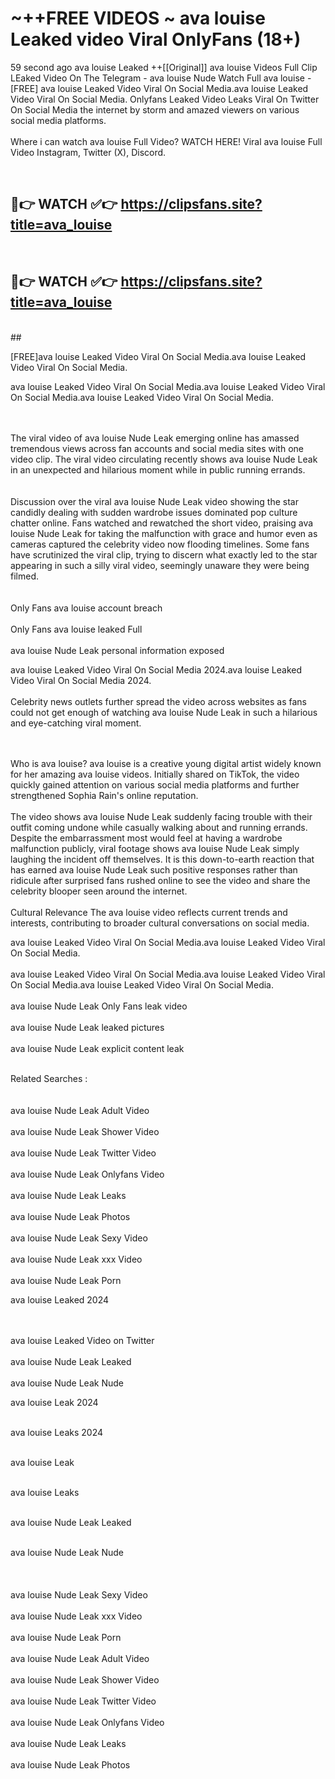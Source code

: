 # ~++FREE VIDEOS ~ ava louise Leaked video Viral OnlyFans (18+)<br>


59 second ago ava louise Leaked ++[[Original]] ava louise Videos Full Clip LEaked Video On The Telegram  - ava louise Nude  Watch Full ava louise - [FREE] ava louise Leaked Video Viral On Social Media.ava louise Leaked Video Viral On Social Media.   Onlyfans Leaked Video Leaks Viral On Twitter On Social Media the internet by storm and amazed viewers on various social media platforms. <br><br>
Where i can watch ava louise Full Video? WATCH HERE! Viral ava louise Full Video Instagram, Twitter (X), Discord. <br>


 <br>

##  🔴👉 WATCH ✅👉  <a href="https://clipsfans.site?title=ava_louise&ref=git">https://clipsfans.site?title=ava_louise</a> <br>
  <br>

##  🔴👉 WATCH ✅👉  <a href="https://clipsfans.site?title=ava_louise&ref=git">https://clipsfans.site?title=ava_louise</a> <br>
  <br>
  ##



[FREE]ava louise Leaked Video Viral On Social Media.ava louise Leaked Video Viral On Social Media. <br>

ava louise Leaked Video Viral On Social Media.ava louise Leaked Video Viral On Social Media.ava louise Leaked Video Viral On Social Media. <br>


  <br>

  <br>
The viral video of ava louise Nude Leak emerging online has amassed tremendous views across fan accounts and social media sites with one video clip. The viral video circulating recently shows ava louise Nude Leak in an unexpected and hilarious moment while in public running errands.<br>
<br>


<br>
Discussion over the viral ava louise Nude Leak video showing the star candidly dealing with sudden wardrobe issues dominated pop culture chatter online. Fans watched and rewatched the short video, praising ava louise Nude Leak for taking the malfunction with grace and humor even as cameras captured the celebrity video now flooding timelines. Some fans have scrutinized the viral clip, trying to discern what exactly led to the star appearing in such a silly viral video, seemingly unaware they were being filmed.<br>
<br>
<br> 
Only Fans ava louise account breach<br>
<br>
Only Fans ava louise leaked Full <br>
<br>
ava louise Nude Leak personal information exposed<br>

ava louise Leaked Video Viral On Social Media 2024.ava louise Leaked Video Viral On Social Media 2024. <br>
<br>
Celebrity news outlets further spread the video across websites as fans could not get enough of watching ava louise Nude Leak in such a hilarious and eye-catching viral moment.<br>
<br>

<br>
Who is ava louise? ava louise is a creative young digital artist widely known for her amazing ava louise videos. Initially shared on TikTok, the video quickly gained attention on various social media platforms and further strengthened Sophia Rain's online reputation.<br>
<br>
The video shows ava louise Nude Leak suddenly facing trouble with their outfit coming undone while casually walking about and running errands. Despite the embarrassment most would feel at having a wardrobe malfunction publicly, viral footage shows ava louise Nude Leak simply laughing the incident off themselves. It is this down-to-earth reaction that has earned ava louise Nude Leak such positive responses rather than ridicule after surprised fans rushed online to see the video and share the celebrity blooper seen around the internet.<br>
<br>
Cultural Relevance The ava louise video reflects current trends and interests, contributing to broader cultural conversations on social media.<br>

ava louise Leaked Video Viral On Social Media.ava louise Leaked Video Viral On Social Media.<br>
<br>
ava louise Leaked Video Viral On Social Media.ava louise Leaked Video Viral On Social Media.ava louise Leaked Video Viral On Social Media.<br>
<br>
ava louise Nude Leak Only Fans leak video<br>
<br>
ava louise Nude Leak leaked pictures<br>
<br>
ava louise Nude Leak explicit content leak<br>


<br>
Related Searches :<br>
<br>

<br>
ava louise Nude Leak Adult Video<br>
<br>
ava louise Nude Leak Shower Video<br>
<br>
ava louise Nude Leak Twitter Video<br>
<br>
ava louise Nude Leak Onlyfans Video<br>
<br>
ava louise Nude Leak Leaks<br>
<br>
ava louise Nude Leak Photos<br>

<br>
ava louise Nude Leak Sexy Video<br>
<br>
ava louise Nude Leak xxx Video<br>
<br>
ava louise Nude Leak Porn<br>

ava louise  Leaked 2024 <br> <br>
<br>

ava louise Leaked Video on Twitter <br>
<br>
ava louise Nude Leak Leaked<br>
<br>
ava louise Nude Leak Nude<br>


ava louise  Leak 2024 <br> <br>



ava louise  Leaks 2024 <br> <br>



 
ava louise  Leak<br> <br>



ava louise  Leaks<br> <br>


ava louise Nude Leak Leaked<br> <br>

ava louise Nude Leak Nude<br> <br>
<br> <br>
ava louise Nude Leak Sexy Video
<br> <br>
ava louise Nude Leak xxx Video
<br> <br>
ava louise Nude Leak Porn
<br> <br>
ava louise Nude Leak Adult Video
<br> <br>
ava louise Nude Leak Shower Video
<br> <br>
ava louise Nude Leak Twitter Video
<br> <br>
ava louise Nude Leak Onlyfans Video
<br> <br>
ava louise Nude Leak Leaks
<br> <br>
ava louise Nude Leak Photos






</p>




 



</p>










